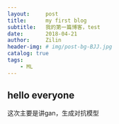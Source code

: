 ```yaml
---
layout:     post
title:      my first blog
subtitle:   我的第一篇博客，test
date:       2018-04-21
author:     Zilin
header-img: # img/post-bg-BJJ.jpg
catalog: true
tags:
    - ML
---
```


## hello everyone

这次主要是讲gan，生成对抗模型
